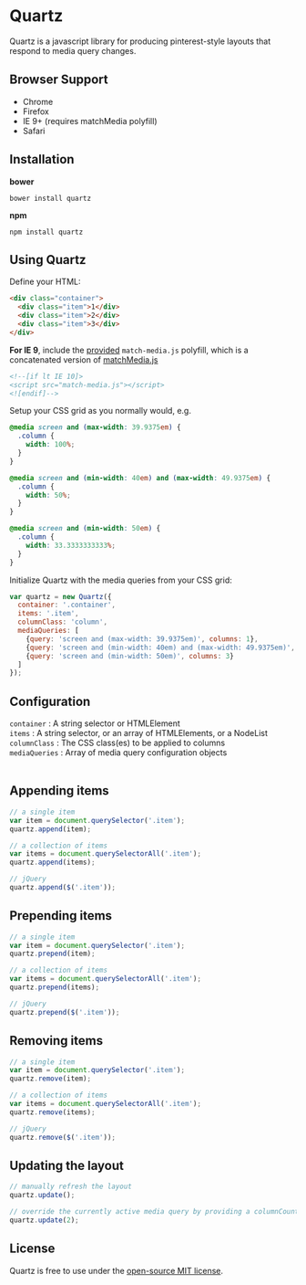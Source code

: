 # Quartz
Quartz is a javascript library for producing pinterest-style layouts that respond to media query changes.

## Browser Support
- Chrome
- Firefox
- IE 9+ (requires matchMedia polyfill)
- Safari

## Installation
**bower**
```
bower install quartz
```
**npm**
```
npm install quartz
```

## Using Quartz
Define your HTML:
```html
<div class="container">
  <div class="item">1</div>
  <div class="item">2</div>
  <div class="item">3</div>
</div>
```
**For IE 9**, include the [provided](https://github.com/r-park/quartz/tree/master/dist) `match-media.js` polyfill, which is a concatenated version of [matchMedia.js](https://github.com/paulirish/matchMedia.js)
```html
<!--[if lt IE 10]>
<script src="match-media.js"></script>
<![endif]-->
```
Setup your CSS grid as you normally would, e.g.
```css
@media screen and (max-width: 39.9375em) {
  .column {
    width: 100%; 
  } 
}

@media screen and (min-width: 40em) and (max-width: 49.9375em) {
  .column {
    width: 50%; 
  } 
}

@media screen and (min-width: 50em) {
  .column {
    width: 33.3333333333%; 
  }
}
```
Initialize Quartz with the media queries from your CSS grid:
```javascript
var quartz = new Quartz({
  container: '.container',
  items: '.item',
  columnClass: 'column',
  mediaQueries: [
    {query: 'screen and (max-width: 39.9375em)', columns: 1},
    {query: 'screen and (min-width: 40em) and (max-width: 49.9375em)', columns: 2},
    {query: 'screen and (min-width: 50em)', columns: 3}
  ]
});
```

## Configuration
`container` : A string selector or HTMLElement<br>
`items` : A string selector, or an array of HTMLElements, or a NodeList<br>
`columnClass` : The CSS class(es) to be applied to columns<br>
`mediaQueries` : Array of media query configuration objects<br><br>

## Appending items
```javascript
// a single item
var item = document.querySelector('.item');
quartz.append(item);

// a collection of items
var items = document.querySelectorAll('.item');
quartz.append(items);

// jQuery
quartz.append($('.item'));
```

## Prepending items
```javascript
// a single item
var item = document.querySelector('.item');
quartz.prepend(item);

// a collection of items
var items = document.querySelectorAll('.item');
quartz.prepend(items);

// jQuery
quartz.prepend($('.item'));
```

## Removing items
```javascript
// a single item
var item = document.querySelector('.item');
quartz.remove(item);

// a collection of items
var items = document.querySelectorAll('.item');
quartz.remove(items);

// jQuery
quartz.remove($('.item'));
```

## Updating the layout
```javascript
// manually refresh the layout
quartz.update();

// override the currently active media query by providing a columnCount
quartz.update(2);
```

## License
Quartz is free to use under the [open-source MIT license](https://github.com/r-park/quartz/blob/master/LICENSE).
